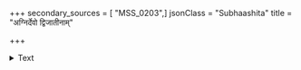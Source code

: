 +++
secondary_sources = [ "MSS_0203",]
jsonClass = "Subhaashita"
title = "अग्निर्देवो द्विजातीनाम्"

+++

<details><summary>Text</summary>

अग्निर्देवो द्विजातीनां मुनीनां हृदि दैवतम्।  
प्रतिमास्वल्पबुद्धीनां सर्वत्र समदर्शिनः॥
</details>
